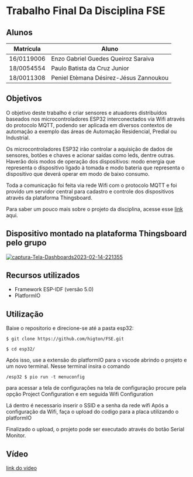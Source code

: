 # Trabalho Final Da Disciplina FSE

## Alunos
|Matrícula | Aluno |
| -- | -- |
| 16/0119006  |  Enzo Gabriel Guedes Queiroz Saraiva |
| 18/0054554  |  Paulo Batista da Cruz Junior |
| 18/0011308  |  Peniel Etèmana Désirez-Jésus Zannoukou |


## Objetivos
O objetivo deste trabalho é criar sensores e atuadores distribuídos baseados nos microcontroladores ESP32 interconectados via Wifi através do protocolo MQTT, 
podendo ser aplicada em diversos contextos de automação a exemplo das áreas de Automação Residencial, Predial ou Industrial.

Os microcontroladores ESP32 irão controlar a aquisição de dados de sensores, botões e chaves e acionar saídas como leds, dentre outras. Haverão dois modos de operação dos dispositivos: modo energia que representa o dispositivo ligado à tomada e modo bateria que representa o dispositivo que deverá operar em modo de baixo consumo.

Toda a comunicação foi feita via rede Wifi com o protocolo MQTT e foi provido um servidor central para cadastro e controle dos dispositivos através da plataforma Thingsboard.

Para saber um pouco mais sobre o projeto da disciplina, acesse esse [link](https://gitlab.com/fse_fga/trabalhos-2022_2/trabalho-final-2022-2) aqui.

## Dispositivo montado na plataforma Thingsboard pelo grupo


<a href="https://ibb.co/5rKnQ68"><img src="https://i.ibb.co/rxdcBm6/captura-Tela-Dashboards2023-02-14-221355.png" alt="captura-Tela-Dashboards2023-02-14-221355" border="0" /></a>

## Recursos utilizados

- Framework ESP-IDF (versão 5.0)
- PlatformIO

## Utilização

Baixe o repositorio e direcione-se até a pasta esp32:

```
$ git clone https://github.com/higton/FSE.git
```

```
$ cd esp32/
```

Após isso, use a extensão do platformIO para o vscode abrindo  o projeto
e um novo terminal.
Nesse terminal insira o comando 

```
/esp32 $ pio run -t menuconfig
```

para acessar a tela de configurações
na tela de configuração
procure pela opção 
Project Configuration
 e em seguida 
Wifi Configuration
 

Lá dentro é necessario inserir o SSID e a senha da rede wifi
Após a configuração da Wifi, faça o upload do codigo para a placa utilizando o platformIO

Finalizado o upload, o projeto pode ser executado através do botão Serial Monitor.


## Vídeo 
[link do vídeo](https://youtu.be/5H9Y6UxDUOA)
